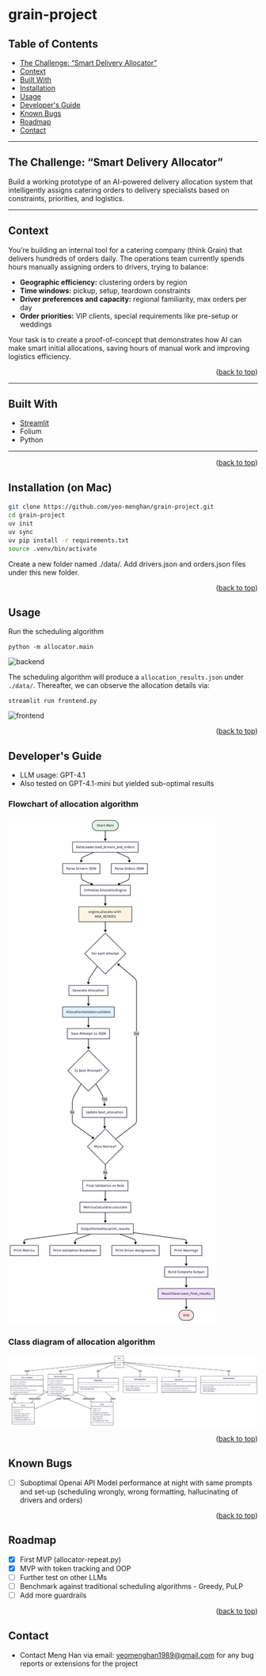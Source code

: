 # grain-project

<a id="readme-top"></a>


## Table of Contents
- [The Challenge: “Smart Delivery Allocator”](#the-challenge-smart-delivery-allocator)
- [Context](#context)
- [Built With](#built-with)
- [Installation](#installation)
- [Usage](#usage)
- [Developer's Guide](#developers-guide)
- [Known Bugs](#known-bugs)
- [Roadmap](#roadmap)
- [Contact](#contact)

---

## The Challenge: “Smart Delivery Allocator”

Build a working prototype of an AI-powered delivery allocation system that intelligently assigns catering orders to delivery specialists based on constraints, priorities, and logistics.

---

## Context

You’re building an internal tool for a catering company (think Grain) that delivers hundreds of orders daily. The operations team currently spends hours manually assigning orders to drivers, trying to balance:

- **Geographic efficiency:** clustering orders by region
- **Time windows:** pickup, setup, teardown constraints
- **Driver preferences and capacity:** regional familiarity, max orders per day
- **Order priorities:** VIP clients, special requirements like pre-setup or weddings

Your task is to create a proof-of-concept that demonstrates how AI can make smart initial allocations, saving hours of manual work and improving logistics efficiency.

<p align="right">(<a href="#readme-top">back to top</a>)</p>

---

## Built With

- [Streamlit](https://streamlit.io/)
- Folium
- Python

---

<p align="right">(<a href="#readme-top">back to top</a>)</p>

## Installation (on Mac)

```bash
git clone https://github.com/yeo-menghan/grain-project.git
cd grain-project
uv init
uv sync
uv pip install -r requirements.txt
source .venv/bin/activate
```

Create a new folder named ./data/.
Add drivers.json and orders.json files under this new folder.

<p align="right">(<a href="#readme-top">back to top</a>)</p>

## Usage

Run the scheduling algorithm
```
python -m allocator.main
```
![backend](./images/backend-demo.gif)

The scheduling algorithm will produce a `allocation_results.json` under `./data/`. Thereafter, we can observe the allocation details via:
```
streamlit run frontend.py
```
![frontend](./images/frontend-demo.gif)

<p align="right">(<a href="#readme-top">back to top</a>)</p>

## Developer's Guide

* LLM usage: GPT-4.1
* Also tested on GPT-4.1-mini but yielded sub-optimal results

### Flowchart of allocation algorithm
![flowchart](./images/backend-flowchart.png)

### Class diagram of allocation algorithm

![class-diagram](./images/backend-class.png)

<p align="right">(<a href="#readme-top">back to top</a>)</p>

## Known Bugs
- [ ] Suboptimal Openai API Model performance at night with same prompts and set-up (scheduling wrongly, wrong formatting, hallucinating of drivers and orders) 

<p align="right">(<a href="#readme-top">back to top</a>)</p>

## Roadmap

- [x] First MVP (allocator-repeat.py)
- [x] MVP with token tracking and OOP
- [ ] Further test on other LLMs
- [ ] Benchmark against traditional scheduling algorithms - Greedy, PuLP
- [ ] Add more guardrails

<p align="right">(<a href="#readme-top">back to top</a>)</p>

## Contact

* Contact Meng Han via email: yeomenghan1989@gmail.com for any bug reports or extensions for the project


